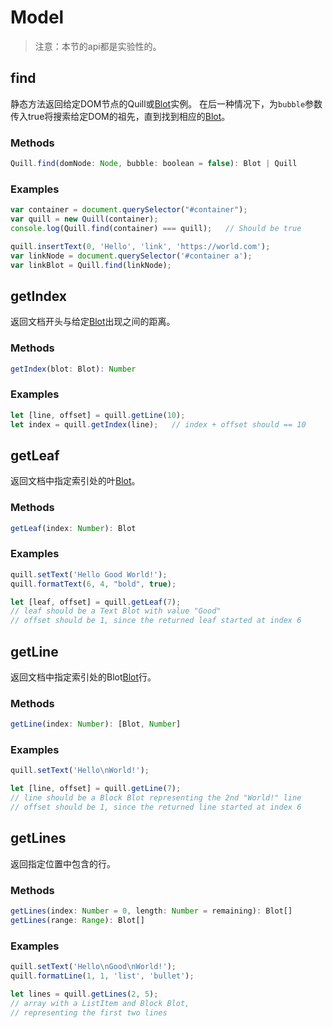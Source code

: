 # Model
> 注意：本节的api都是实验性的。

## find
静态方法返回给定DOM节点的Quill或[Blot](https://github.com/quilljs/parchment)实例。 在后一种情况下，为`bubble`参数传入true将搜索给定DOM的祖先，直到找到相应的[Blot](https://github.com/quilljs/parchment)。

### Methods
```javascript
Quill.find(domNode: Node, bubble: boolean = false): Blot | Quill
```

### Examples
```javascript
var container = document.querySelector("#container");
var quill = new Quill(container);
console.log(Quill.find(container) === quill);   // Should be true

quill.insertText(0, 'Hello', 'link', 'https://world.com');
var linkNode = document.querySelector('#container a');
var linkBlot = Quill.find(linkNode);
```

## getIndex
返回文档开头与给定[Blot](https://github.com/quilljs/parchment)出现之间的距离。

### Methods
```javascript
getIndex(blot: Blot): Number
```

### Examples
```javascript
let [line, offset] = quill.getLine(10);
let index = quill.getIndex(line);   // index + offset should == 10
```

## getLeaf
返回文档中指定索引处的叶[Blot](https://github.com/quilljs/parchment)。

### Methods
```javascript
getLeaf(index: Number): Blot
```

### Examples
```javascript
quill.setText('Hello Good World!');
quill.formatText(6, 4, "bold", true);

let [leaf, offset] = quill.getLeaf(7);
// leaf should be a Text Blot with value "Good"
// offset should be 1, since the returned leaf started at index 6
```

## getLine
返回文档中指定索引处的Blot[Blot](https://github.com/quilljs/parchment)行。

### Methods
```javascript
getLine(index: Number): [Blot, Number]
```

### Examples
```javascript
quill.setText('Hello\nWorld!');

let [line, offset] = quill.getLine(7);
// line should be a Block Blot representing the 2nd "World!" line
// offset should be 1, since the returned line started at index 6
```

## getLines
返回指定位置中包含的行。

### Methods
```javascript
getLines(index: Number = 0, length: Number = remaining): Blot[]
getLines(range: Range): Blot[]
```

### Examples
```javascript
quill.setText('Hello\nGood\nWorld!');
quill.formatLine(1, 1, 'list', 'bullet');

let lines = quill.getLines(2, 5);
// array with a ListItem and Block Blot,
// representing the first two lines
```